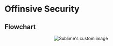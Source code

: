 # Offinsive Security


## Flowchart
<p align="center">
  <img src="https://github.com/lahham392/GCP-MindMap/files/10342710/OSCP22.pdf" alt="Sublime's custom image"/>
</p>
